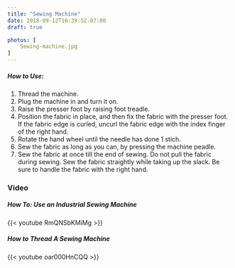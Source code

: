 ```yaml
---
title: "Sewing Machine"
date: 2018-09-12T16:39:52-07:00
draft: true

photos: [
    Sewing-machine.jpg
]
---
```


##### How to Use:
1. Thread the machine.
2. Plug the machine in and turn it on. 
3. Raise the presser foot by raising foot treadle.
4. Position the fabric in place, and then fix the fabric with the presser foot. If the fabric edge is curled, uncurl the fabric edge with the index finger of the right hand.
5. Rotate the hand wheel until the needle has done 1 stich. 
6. Sew the fabric as long as you can, by pressing the machine peadle.
7. Sew the fabric at once till the end of sewing. Do not pull the fabric during sewing. Sew the fabric straightly while taking up the slack. Be sure to handle the fabric with the right hand.


### Video
##### How To: Use an Industrial Sewing Machine
{{< youtube RmQNSbKMiMg >}}


##### How to Thread A Sewing Machine
{{< youtube oar000HnCQQ >}}